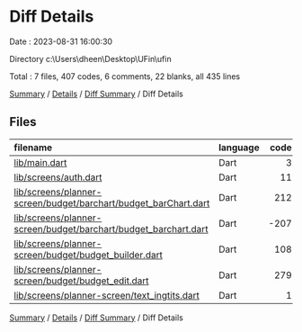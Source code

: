 # Diff Details

Date : 2023-08-31 16:00:30

Directory c:\\Users\\dheen\\Desktop\\UFin\\ufin

Total : 7 files,  407 codes, 6 comments, 22 blanks, all 435 lines

[Summary](results.md) / [Details](details.md) / [Diff Summary](diff.md) / Diff Details

## Files
| filename | language | code | comment | blank | total |
| :--- | :--- | ---: | ---: | ---: | ---: |
| [lib/main.dart](/lib/main.dart) | Dart | 3 | -1 | -1 | 1 |
| [lib/screens/auth.dart](/lib/screens/auth.dart) | Dart | 11 | 0 | 2 | 13 |
| [lib/screens/planner-screen/budget/barchart/budget_barChart.dart](/lib/screens/planner-screen/budget/barchart/budget_barChart.dart) | Dart | 212 | 1 | 11 | 224 |
| [lib/screens/planner-screen/budget/barchart/budget_barchart.dart](/lib/screens/planner-screen/budget/barchart/budget_barchart.dart) | Dart | -207 | -1 | -12 | -220 |
| [lib/screens/planner-screen/budget/budget_builder.dart](/lib/screens/planner-screen/budget/budget_builder.dart) | Dart | 108 | 5 | 0 | 113 |
| [lib/screens/planner-screen/budget/budget_edit.dart](/lib/screens/planner-screen/budget/budget_edit.dart) | Dart | 279 | 2 | 22 | 303 |
| [lib/screens/planner-screen/text_ingtits.dart](/lib/screens/planner-screen/text_ingtits.dart) | Dart | 1 | 0 | 0 | 1 |

[Summary](results.md) / [Details](details.md) / [Diff Summary](diff.md) / Diff Details